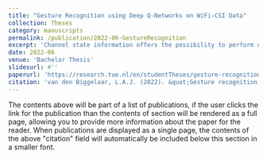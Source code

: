 ```yaml
---
title: "Gesture Recognition using Deep Q-Networks on WiFi-CSI Data"
collection: Theses
category: manuscripts
permalink: /publication/2022-06-GestureRecognition
excerpt: 'Channel state information offers the possibility to perform device-free gesture recognition without encountering major privacy issues. However, the use of WiFi-CSI for classification suffers from domain shift. Solving this issue with deep learning techniques is does not work optimally when the data that is as complex as WiFi-CSI. That is why a reinforcement learning structure is proposed. Multiple Deep Q-network methods are tested on WiFi-CSI data to measure to what extent rein- forcement learning can handle domain shift. With reinforcement learning, it would be possible to overcome the domain shift problem without having to built problem specific components for each new research design.'
date: 2022-06
venue: 'Bachelor Thesis'
slidesurl: #'' 
paperurl: 'https://research.tue.nl/en/studentTheses/gesture-recognition-using-deep-q-networks-on-wifi-csi-data'
citation: 'van den Biggelaar, L.A.J. (2022). &quot;Gesture recognition using Deep Q-Networks on WiFi-CSI data&quot; <i>Bachelor Thesis</i>.'
---
```



The contents above will be part of a list of publications, if the user clicks the link for the publication than the contents of section will be rendered as a full page, allowing you to provide more information about the paper for the reader. When publications are displayed as a single page, the contents of the above "citation" field will automatically be included below this section in a smaller font.